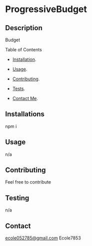   # ProgressiveBudget
  ## Description 
  Budget

  Table of Contents
 * [Installation](##Installations).
 * [Usage](##Usage).
 * [Contributing](##Contributing).
   
 * [Tests](##Testing).
 * [Contact Me](##Contact).
  
  ## Installations
  npm i 

  ## Usage
  n/a

  ## Contributing
  Feel free to contribute

   
  
  
  ## Testing
  n/a

  ## Contact
  ecole052785@gmail.com
  Ecole7853
